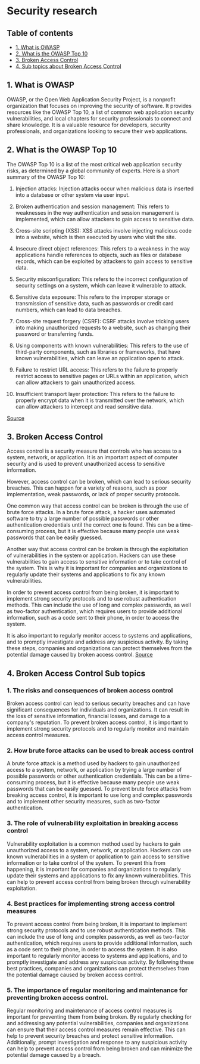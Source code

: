 # Security research
## Table of contents
- [1. What is OWASP](#1-what-is-owasp)
- [2. What is the OWASP Top 10](#2-what-is-the-owasp-top-10)
- [3. Broken Access Control](#3-broken-access-control)
- [4. Sub topics about Broken Access Control](#4-broken-access-control-sub-topics)

## 1. What is OWASP
OWASP, or the Open Web Application Security Project, is a nonprofit organization that focuses on improving the security of software. It provides resources like the OWASP Top 10, a list of common web application security vulnerabilities, and local chapters for security professionals to connect and share knowledge. It is a valuable resource for developers, security professionals, and organizations looking to secure their web applications.

## 2. What is the OWASP Top 10
The OWASP Top 10 is a list of the most critical web application security risks, as determined by a global community of experts. Here is a short summary of the OWASP Top 10:

1. Injection attacks: 
Injection attacks occur when malicious data is inserted into a database or other system via user input.

2. Broken authentication and session management: 
This refers to weaknesses in the way authentication and session management is implemented, which can allow attackers to gain access to sensitive data.

3. Cross-site scripting (XSS): 
XSS attacks involve injecting malicious code into a website, which is then executed by users who visit the site.

4. Insecure direct object references: 
This refers to a weakness in the way applications handle references to objects, such as files or database records, which can be exploited by attackers to gain access to sensitive data.

5. Security misconfiguration: 
This refers to the incorrect configuration of security settings on a system, which can leave it vulnerable to attack.

6. Sensitive data exposure: 
This refers to the improper storage or transmission of sensitive data, such as passwords or credit card numbers, which can lead to data breaches.

7. Cross-site request forgery (CSRF): 
CSRF attacks involve tricking users into making unauthorized requests to a website, such as changing their password or transferring funds.

8. Using components with known vulnerabilities: 
This refers to the use of third-party components, such as libraries or frameworks, that have known vulnerabilities, which can leave an application open to attack.

9. Failure to restrict URL access: 
This refers to the failure to properly restrict access to sensitive pages or URLs within an application, which can allow attackers to gain unauthorized access.

10. Insufficient transport layer protection: 
This refers to the failure to properly encrypt data when it is transmitted over the network, which can allow attackers to intercept and read sensitive data.

[Source](https://owasp.org/www-project-top-ten/)

## 3. Broken Access Control
Access control is a security measure that controls who has access to a system, network, or application. It is an important aspect of computer security and is used to prevent unauthorized access to sensitive information.

However, access control can be broken, which can lead to serious security breaches. This can happen for a variety of reasons, such as poor implementation, weak passwords, or lack of proper security protocols.

One common way that access control can be broken is through the use of brute force attacks. In a brute force attack, a hacker uses automated software to try a large number of possible passwords or other authentication credentials until the correct one is found. This can be a time-consuming process, but it is effective because many people use weak passwords that can be easily guessed.

Another way that access control can be broken is through the exploitation of vulnerabilities in the system or application. Hackers can use these vulnerabilities to gain access to sensitive information or to take control of the system. This is why it is important for companies and organizations to regularly update their systems and applications to fix any known vulnerabilities.

In order to prevent access control from being broken, it is important to implement strong security protocols and to use robust authentication methods. This can include the use of long and complex passwords, as well as two-factor authentication, which requires users to provide additional information, such as a code sent to their phone, in order to access the system.

It is also important to regularly monitor access to systems and applications, and to promptly investigate and address any suspicious activity. By taking these steps, companies and organizations can protect themselves from the potential damage caused by broken access control.
[Source](https://medium.com/purplebox/broken-access-control-f82235ddf888) 

## 4. Broken Access Control Sub topics
### 1. The risks and consequences of broken access control
Broken access control can lead to serious security breaches and can have significant consequences for individuals and organizations. It can result in the loss of sensitive information, financial losses, and damage to a company's reputation. To prevent broken access control, it is important to implement strong security protocols and to regularly monitor and maintain access control measures.

### 2. How brute force attacks can be used to break access control
A brute force attack is a method used by hackers to gain unauthorized access to a system, network, or application by trying a large number of possible passwords or other authentication credentials. This can be a time-consuming process, but it is effective because many people use weak passwords that can be easily guessed. To prevent brute force attacks from breaking access control, it is important to use long and complex passwords and to implement other security measures, such as two-factor authentication.

### 3. The role of vulnerability exploitation in breaking access control
Vulnerability exploitation is a common method used by hackers to gain unauthorized access to a system, network, or application. Hackers can use known vulnerabilities in a system or application to gain access to sensitive information or to take control of the system. To prevent this from happening, it is important for companies and organizations to regularly update their systems and applications to fix any known vulnerabilities. This can help to prevent access control from being broken through vulnerability exploitation.

### 4. Best practices for implementing strong access control measures
To prevent access control from being broken, it is important to implement strong security protocols and to use robust authentication methods. This can include the use of long and complex passwords, as well as two-factor authentication, which requires users to provide additional information, such as a code sent to their phone, in order to access the system. It is also important to regularly monitor access to systems and applications, and to promptly investigate and address any suspicious activity. By following these best practices, companies and organizations can protect themselves from the potential damage caused by broken access control.

### 5. The importance of regular monitoring and maintenance for preventing broken access control.
Regular monitoring and maintenance of access control measures is important for preventing them from being broken. By regularly checking for and addressing any potential vulnerabilities, companies and organizations can ensure that their access control measures remain effective. This can help to prevent security breaches and protect sensitive information. Additionally, prompt investigation and response to any suspicious activity can help to prevent access control from being broken and can minimize the potential damage caused by a breach.
